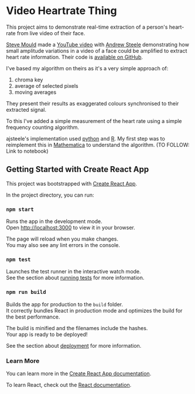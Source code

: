 # Video Heartrate Thing

This project aims to demonstrate real-time extraction of a person's heart-rate from live video of their face.

[Steve Mould](https://www.youtube.com/@SteveMould) made a [YouTube video](https://www.youtube.com/watch?v=BFZxlauizx0) with [Andrew Steele](https://github.com/ajsteele) demonstrating how small amplitude variations in a video of a face could be amplified to extract heart rate information.  Their code is [available on GitHub](https://github.com/ajsteele/faceHR).

I've based my algorithm on theirs as it's a very simple approach of:

1. chroma key
2. average of selected pixels
3. moving averages

They present their results as exaggerated colours synchronised to their extracted signal.

To this I've added a simple measurement of the heart rate using a simple frequency counting algorithm.

ajsteele's implementation used [python](https://www.python.org/) and [R](https://www.r-project.org/).  My first step was to reimplement this in [Mathematica](https://www.wolfram.com/mathematica/) to understand the algorithm.  (TO FOLLOW: Link to notebook)

## Getting Started with Create React App

This project was bootstrapped with [Create React App](https://github.com/facebook/create-react-app).

In the project directory, you can run:

### `npm start`

Runs the app in the development mode.\
Open [http://localhost:3000](http://localhost:3000) to view it in your browser.

The page will reload when you make changes.\
You may also see any lint errors in the console.

### `npm test`

Launches the test runner in the interactive watch mode.\
See the section about [running tests](https://facebook.github.io/create-react-app/docs/running-tests) for more information.

### `npm run build`

Builds the app for production to the `build` folder.\
It correctly bundles React in production mode and optimizes the build for the best performance.

The build is minified and the filenames include the hashes.\
Your app is ready to be deployed!

See the section about [deployment](https://facebook.github.io/create-react-app/docs/deployment) for more information.

### Learn More

You can learn more in the [Create React App documentation](https://facebook.github.io/create-react-app/docs/getting-started).

To learn React, check out the [React documentation](https://reactjs.org/).
